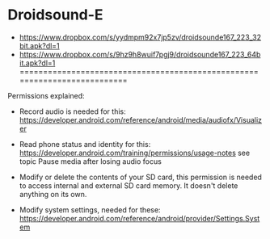 Droidsound-E 
============
* https://www.dropbox.com/s/yydmpm92x7jp5zv/droidsounde167_223_32bit.apk?dl=1
* https://www.dropbox.com/s/9hz9h8wuif7pgj9/droidsounde167_223_64bit.apk?dl=1
==========================================================================

Permissions explained:
* Record audio is needed for this: https://developer.android.com/reference/android/media/audiofx/Visualizer

* Read phone status and identity for this: https://developer.android.com/training/permissions/usage-notes 
see topic Pause media after losing audio focus

* Modify or delete the contents of your SD card, this permission is needed to access internal and external SD card memory. It doesn't delete anything on its own.

* Modify system settings, needed for these: https://developer.android.com/reference/android/provider/Settings.System
